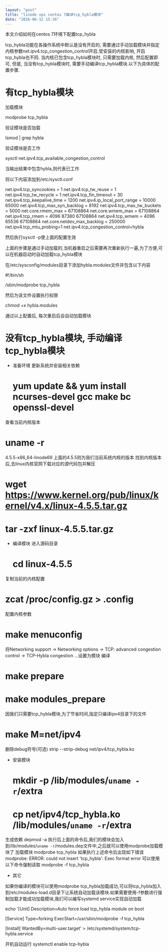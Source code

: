 ```yaml
---
layout: "post"
title: "linode vps centos 7编译tcp_hybla模块"
date: "2016-06-12 15:36"
---
```

本文介绍如何在centos 7环境下配置tcp_hybla

tcp_hybla功能在各操作系统中默认是没有开启的, 需要通过手动加载模块并指定内核参数net.ipv4.tcp_congestion_control开启.受安装的内核影响, 开启tcp_hybla也不同. 当内核已包含tcp_hybla模块时, 只需要加载内核, 然后配置即可, 但是, 当没有tcp_hybla模块时, 需要手动编译tcp_hybla模块.以下为具体的配置步骤.


# 有tcp_hybla模块

加载模块

modprobe tcp_hybla

验证模块是否加载

lsmod | grep hybla

验证模块是否工作

sysctl net.ipv4.tcp_available_congestion_control

当输出结果中包含hybla,则代表已工作

将以下内容添加到/etc/sysctl.conf

net.ipv4.tcp_syncookies = 1
net.ipv4.tcp_tw_reuse = 1
net.ipv4.tcp_tw_recycle = 1
net.ipv4.tcp_fin_timeout = 30
net.ipv4.tcp_keepalive_time = 1200
net.ipv4.ip_local_port_range = 10000 65000
net.ipv4.tcp_max_syn_backlog = 8192
net.ipv4.tcp_max_tw_buckets = 5000
net.core.rmem_max = 67108864
net.core.wmem_max = 67108864
net.ipv4.tcp_rmem = 4096 87380 67108864
net.ipv4.tcp_wmem = 4096 65536 67108864
net.core.netdev_max_backlog = 250000
net.ipv4.tcp_mtu_probing=1
net.ipv4.tcp_congestion_control=hybla

然后执行sysctl -p使上面的配置生效

上面的步骤是通过手动加载的,当机器重启之后需要再次重新执行一遍,为了方便,可以在机器启动时自动加载tcp_hybla模块

在/etc/sysconfig/modules目录下添加hybla.modules文件并包含以下内容

#!/bin/sh

/sbin/modprobe tcp_hybla

然后为该文件设置执行权限

chmod +x hybla.modules

通过以上配置后, 每次重启后会自动加载模块


# 没有tcp_hybla模块, 手动编译tcp_hybla模块

+ 准备环境
更新系统并安装相关依赖
  # yum update && yum install ncurses-devel gcc make bc openssl-devel
查看当前内核版本
  # uname -r
  4.5.5-x86_64-linode69
  上面的4.5.5则为我们当前系统内核的版本
找到内核版本后,去linux内核官网下载对应的源代码包并解压
  # wget https://www.kernel.org/pub/linux/kernel/v4.x/linux-4.5.5.tar.gz
  # tar -zxf linux-4.5.5.tar.gz

+ 编译模块
进入源码目录
  # cd linux-4.5.5
复制当前的内核配置
  # zcat /proc/config.gz > .config
配置内核参数
  # make menuconfig
  将Networking support -> Networking options -> TCP: advanced congestion control -> TCP-Hybla congestion ...设置为模块
编译
  # make prepare
  # make modules_prepare
  因我们只需要tcp_hybla模块,为了节省时间,指定只编译ipv4目录下的文件
  # make M=net/ipv4
删除debug符号(可选)
  strip --strip-debug net/ipv4/tcp_hybla.ko

+ 安装模块
  # mkdir -p /lib/modules/`uname -r`/extra
  # cp net/ipv4/tcp_hybla.ko /lib/modules/`uname -r`/extra
生成依赖
  depmod -a
  执行后上面的命令后,我们的模块会加入到/lib/modules/`uname -r`/modules.dep文件中,之后就可以使用modprobe加载模块了
加载模块
  modprobe tcp_hybla
  如果执行上述命令后出现如下错误
  modprobe: ERROR: could not insert 'tcp_hybla': Exec format error
  可以使用以下命令强制读取
  modprobe -f tcp_hybla

+ 其它

如果你编译的模块可以使用modprobe tcp_hybla加载成功,可以将tcp_hybla加入到/etc/modules-load.d目录下让系统自动加载该模块.如果需要使用-f参数进行强制加载才能成功加载模块,我们可以编写systemd service实现自动加载

echo '[Unit]
Description=Auto force load tcp_hybla module on boot

[Service]
Type=forking
ExecStart=/usr/sbin/modprobe -f tcp_hybla

[Install]
WantedBy=multi-user.target' > /etc/systemd/system/tcp-hybla.service

开机自动运行
systemctl enable tcp-hybla




